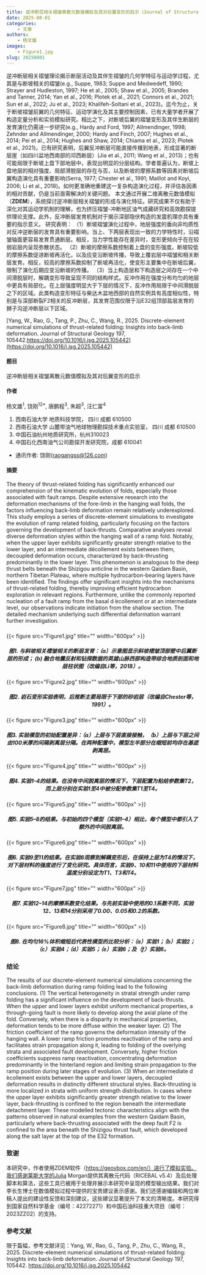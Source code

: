 ```yaml
---
title: 逆冲断层相关褶皱离散元数值模拟及其对后翼变形的启示（Journal of Structural Geology）
date: 2025-08-01
categories:
    - 文章
authors:
    - 杨文雄
images:
    - Figure1.jpg
slug: 20250801
---
```


逆冲断层相关褶皱理论揭示断层活动及其伴生褶皱的几何学特征与运动学过程，尤其是与断坡相关的褶皱(e.g., Suppe, 1983; Suppe and Medwedeff, 1990; Strayer and Hudleston, 1997; He et al., 2005; Shaw et al., 2005; Brandes and Tanner, 2014; Yan et al., 2016; Plotek et al., 2021; Connors et al., 2021; Sun et al., 2022; Ju et al., 2023; Khalifeh-Soltani et al., 2023)。迄今为止，关于断坡褶皱前翼的几何特征、运动学演化及其主要控制因素，已有大量学者开展了构造定量分析和实验模拟研究。相比之下，对断坡后翼的褶皱变形及其伴生断层的发育演化仍需进一步研究(e.g., Hardy and Ford, 1997; Allmendinger, 1998; Zehnder and Allmendinger, 2000; Hardy and Finch, 2007; Hughes et al., 2014; Pei et al., 2014; Hughes and Shaw, 2014; Chiama et al., 2023; Plotek et al., 2021)。已有研究表明，后翼反冲断层可能直接传播到地表，形成显著的断层崖（如四川盆地西南部的邛西断层）(Jia et al., 2011; Wang et al., 2013)；也有可能局限于断坡上盘下部地层中，表现出明显的分层结构。学者普遍认为，断坡上盘地层的相对强度、局部滑脱层的存在与否，以及断坡的摩擦系数等因素对断坡后翼构造演化具有重要影响(Serra, 1977; Chester et al., 1991; Maillot and Koyi, 2006; Li et al., 2018)。如何更准确地重建这一复杂构造演化过程，并评估各因素的相对贡献，仍是当前亟需解决的关键问题。
本文通过开展二维离散元数值模拟（**ZDEM**），系统探讨逆冲断层相关褶皱的形成与演化特征。研究成果不仅有助于深化对其运动学机制的理解，也为挤压褶皱-冲断地区油气成藏研究和高效勘探提供理论支撑。此外，反冲断层发育机制对于揭示深部隐伏构造的发震机理亦具有重要的指示意义。
研究表明：
（1）断坡褶皱演化过程中，地层强度的垂向非均质性对反冲逆断层的发育具有重要影响。当上、下两层表现出一致的力学特性时，沿褶皱轴面更容易发育贯通断层。相反，当力学性能存在差异时，变形更倾向于在在较弱岩层内呈现弥散状态。
（2）断坡的摩擦系数控制着上盘的变形强度。断坡较低的摩擦系数促进断坡再活化，以及应变沿断坡传播，导致上覆岩层中褶皱和相关断层发育。相反，较高的摩擦系数抑制了断坡再活化，使变形主要集中在断坡后翼，限制了演化后期应变沿断坡的传播。
（3）当上构造层和下构造层之间存在一个中间滑脱层时，解耦变形导致呈现不同的结构样式。反冲作用在强度分布均匀的地层中更具有局部化。在上层强度明显大于下层的情况下，反冲作用局限于中间滑脱层之下的区域。此类构造变形特征与柴达木盆地西部的自然实例具有高度相似性，特别是与深部断裂F2相关的反冲断层，其发育范围仅限于沿E32组顶部盐层发育的狮子沟逆冲断层以下区域。


[Yang, W., Rao, G., Tang, P., Zhu, C., Wang, R., 2025. Discrete-element numerical simulations of thrust-related folding: Insights into back-limb deformation. Journal of Structural Geology 197, 105442.https://doi.org/10.1016/j.jsg.2025.105442](https://doi.org/10.1016/j.jsg.2025.105442)

#### 题目

逆冲断层相关褶皱离散元数值模拟及其对后翼变形的启示

#### 作者
杨文雄<sup>1</sup>, 饶刚<sup>12*</sup>, 唐鹏程<sup>3</sup>, 朱超<sup>3</sup>, 汪仁富<sup>4</sup> 

1. 西南石油大学 地质科技学院， 四川 成都 610500
2. 西南石油大学 山麓带油气地球物理勘探技术重点实验室， 四川 成都 610500
3. 中国石油杭州地质研究所，杭州310023
4. 中国石化西南油气公司勘探开发研究院，成都 610041

- 通讯作者: 饶刚(raogangss@126.com)


#### 摘要
The theory of thrust-related folding has significantly enhanced our comprehension of the kinematic evolution of folds, especially those associated with fault ramps. Despite extensive research into the deformation mechanisms of the fore-limb in the hanging wall folds, the factors influencing back-limb deformation remain relatively underexplored. This study employs a series of discrete-element simulations to investigate the evolution of ramp related folding, particularly focusing on the factors governing the development of back-thrusts. Comparative analyses reveal diverse deformation styles within the hanging wall of a ramp fold. Notably, when the upper layer exhibits significantly greater strength relative to the lower layer, and an intermediate décollement exists between them, decoupled deformation occurs, characterized by back-thrusting predominantly in the lower layer. This phenomenon is analogous to the deep thrust belts beneath the Shizigou anticline in the western Qaidam Basin, northern Tibetan Plateau, where multiple hydrocarbon-bearing layers have been identified. The findings offer significant insights into the mechanisms of thrust-related folding, thereby improving efficient hydrocarbon exploration in relevant regions. Furthermore, unlike the commonly reported nucleation of a fault ramp from the basal d ́ecollement or at an intermediate level, our observations indicate initiation from the shallow section. The detailed mechanism underlying such differential deformation warrant further investigation.
<h5> </h5>
{{< figure src="Figure1.jpg" title="" width="600px" >}}
<center><h5>图1. 与斜坡相关褶皱相关的断层发育：（a）示意图显示斜坡褶皱顶部壁中后翼断层的形成； (b) 融合地震反射和钻探数据的英雄山脉西部构造带综合地质剖面和地层柱状图（改编自Li等，2018）。</h5></center>

{{< figure src="Figure2.jpg" title="" width="600px" >}}
<center><h5>图2. 岩石变形实验表明，后推断主要局限于下部的砂岩层（改编自Chester等，1991）。</h5></center>

{{< figure src="Figure3.jpg" title="" width="600px" >}}
<center><h5>图3. 实验模型的初始配置差异：（a）上层与下层直接接触，（b）上层与下层之间由100米厚的间隔剥离层分隔。在两种配置中，模型左半部分在缩短前均存在基底剥离层。</h5></center>

{{< figure src="Figure4.jpg" title="" width="600px" >}}
<center><h5>图4. 实验1–4的结果。在没有中间脱离层的情况下，下层配置为粘结参数集T2，而上层分别在实验1至4中被分配参数集T1至T4。</h5></center>

{{< figure src="Figure5.jpg" title="" width="600px" >}}
<center><h5>图5. 实验5–8的结果。与初始的四个模型（实验1–4）相比，每个模型中都引入了额外的中间脱离层。</h5></center>

{{< figure src="Figure6.jpg" title="" width="600px" >}}
<center><h5>图6. 实验9至11的结果。在实验8观察到解耦变形后，在保持上层为T4的情况下，对下层材料的强度进行了变化研究。具体而言，实验9、10和11中使用的下层材料温度分别设定为T1、T3和T4。</h5></center>

{{< figure src="Figure7.jpg" title="" width="600px" >}}
<center><h5>图7. 实验12–14的摩擦系数变化结果。与先前实验中使用的0.1系数不同，实验12、13和14分别采用了0.00、0.05和0.2的系数。</h5></center>

{{< figure src="Figure8.jpg" title="" width="600px" >}}
<center><h5>图8. 在均匀16%体积缩短后代表性模型的比较分析：（a）实验1；（b）实验2；（c）实验4；（d）实验5；（e）实验6；及（f）实验8。</h5></center>

### 结论

The results of our discrete-element numerical simulations concerning the back-limb deformation during ramp folding lead to the following conclusions.
(1) The vertical heterogeneity in stratal strength under ramp folding has a significant influence on the development of back-thrusts. When the upper and lower layers exhibit uniform mechanical properties, a through-going fault is more likely to develop along the axial plane of the fold. Conversely, when there is a disparity in mechanical properties, deformation tends to be more diffuse within the weaker layer.
(2) The friction coefficient of the ramp governs the deformation intensity of the hanging wall. A lower ramp friction promotes reactivation of the ramp and facilitates strain propagation along it, leading to folding of the overlying strata and associated fault development. Conversely, higher friction coefficients suppress ramp reactivation, concentrating deformation predominantly in the hinterland region and limiting strain propagation to the ramp position during later stages of evolution.
(3) When an intermediate d ́ecollement exists between the upper and lower layers, decoupled deformation results in distinctly different structural styles. Back-thrusting is more localized in strata with uniform strength distribution. In cases where the upper layer exhibits significantly greater strength relative to the lower layer, back-thrusting is confined to the region beneath the intermediate detachment layer. These modelled tectonic characteristics align with the patterns observed in natural examples from the western Qaidam Basin, particularly where back-thrusting associated with the deep fault F2 is confined to the area beneath the Shizigou thrust fault, which developed along the salt layer at the top of the E32 formation.



### 致谢

本研究中，作者使用ZDEM软件（https://geovbox.com/en/）进行了模拟实验。我们感谢莱斯大学的Julia Morgan提供其离散元代码（RICEBAL v5.4）及后处理脚本和算法，这些工具已被用于处理并展示本研究中呈现的模型输出结果。我们对李长生博士在数值模拟过程中提供的宝贵建议表示感谢。我们还感谢编辑和两位审稿人提出的建设性反馈和深刻建议，这些建议显著提升了本文的清晰度。本研究得到国家自然科学基金（编号：42272271）和中国石油科技重大项目（编号：2023ZZ02）的支持。

### 参考文献

限于篇幅，参考文献详见：Yang, W., Rao, G., Tang, P., Zhu, C., Wang, R., 2025. Discrete-element numerical simulations of thrust-related folding: Insights into back-limb deformation. Journal of Structural Geology 197, 105442. https://doi.org/10.1016/j.jsg.2025.105442
